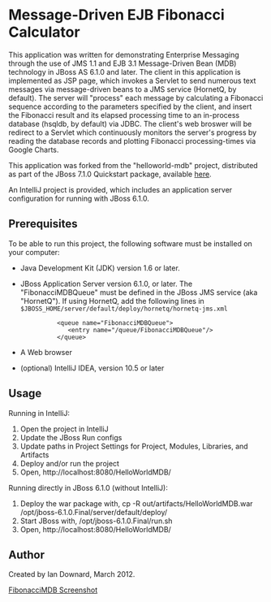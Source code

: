 Message-Driven EJB Fibonacci Calculator
=======================================

This application was written for demonstrating Enterprise Messaging through the use of JMS 1.1 and EJB 3.1 Message-Driven Bean (MDB) technology in JBoss AS 6.1.0 and later. The client in this application is implemented as JSP page, which invokes a Servlet to send numerous text messages via message-driven beans to a JMS service (HornetQ, by default). The server will "process" each message by calculating a Fibonacci sequence according to the parameters specified by the client, and insert the Fibonacci result and its elapsed processing time to an in-process database (hsqldb, by default) via JDBC. The client's web broswer will be redirect to a Servlet which continuously monitors the server's progress by reading the database records and plotting Fibonacci processing-times via Google Charts.

This application was forked from the "helloworld-mdb" project, distributed as part of the JBoss 7.1.0 Quickstart package, available <a href="https://github.com/jbossas/quickstart.git">here</a>.

An IntelliJ project is provided, which includes an application server configuration for running with JBoss 6.1.0.


Prerequisites
-------------

To be able to run this project, the following software must be installed on your computer:

   * Java Development Kit (JDK) version 1.6 or later.
   * JBoss Application Server version 6.1.0, or later. The "FibonacciMDBQueue" must be defined in the JBoss JMS service (aka "HornetQ"). If using HornetQ, add the following lines in `$JBOSS_HOME/server/default/deploy/hornetq/hornetq-jms.xml` 
   
				   <queue name="FibonacciMDBQueue">
				      <entry name="/queue/FibonacciMDBQueue"/>
				   </queue>
				   
   * A Web browser
   * (optional) IntelliJ IDEA, version 10.5 or later


Usage
-----

Running in IntelliJ:

   1.  Open the project in IntelliJ
   2.  Update the JBoss Run configs
   3.  Update paths in Project Settings for Project, Modules, Libraries, and Artifacts 
   4.  Deploy and/or run the project
   5.  Open, http://localhost:8080/HelloWorldMDB/


Running directly in JBoss 6.1.0 (without IntelliJ):

   1.  Deploy the war package with, cp -R out/artifacts/HelloWorldMDB.war /opt/jboss-6.1.0.Final/server/default/deploy/
   2.  Start JBoss with, /opt/jboss-6.1.0.Final/run.sh 
   3.  Open, http://localhost:8080/HelloWorldMDB/


Author
------

Created by Ian Downard, March 2012.

[FibonacciMDB Screenshot](http://dl.dropbox.com/u/6145542/blog%20photos/JMS%20Load%20Testing%20Screenshot.png "FibonacciMDB Screenshot")